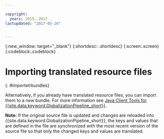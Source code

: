 ```yaml
---

copyright:
  years: 2015, 2017
lastupdated: "2017-05-26"


---
```


{:new_window: target="_blank"}
{:shortdesc: .shortdesc}
{:screen:.screen}
{:codeblock:.codeblock}

# Importing translated resource files
{: #importetrbundles}

Alternatively, if you already have translated resource files, you can import them to a new bundle. For more information see [Java Client Tools for {{site.data.keyword.GlobalizationPipeline_short}}](https://github.com/IBM-Bluemix/gp-java-tools).

**Note:**  If the original source file is updated and changes are reloaded into {{site.data.keyword.GlobalizationPipeline_short}}, the keys and values that are defined in the file are synchronized with the most recent version of the source file so that only the changed keys and values are translated.
